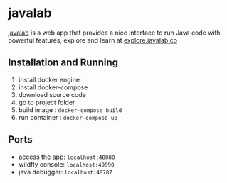 # javalab
[javalab](http://javalab.co) is a web app that provides a nice interface to run Java code with powerful features, explore and learn at [explore.javalab.co](http://explore.javalab.co)

## Installation and Running

1. install docker engine
2. install docker-compose
3. download source code
4. go to project folder
5. build image : ``` docker-compose build ```
6. run container : ``` docker-compose up ```

## Ports
* access the app: ``` localhost:48080 ```
* wildfly console: ``` localhost:49990 ```
* java debugger: ``` localhost:48787 ```
